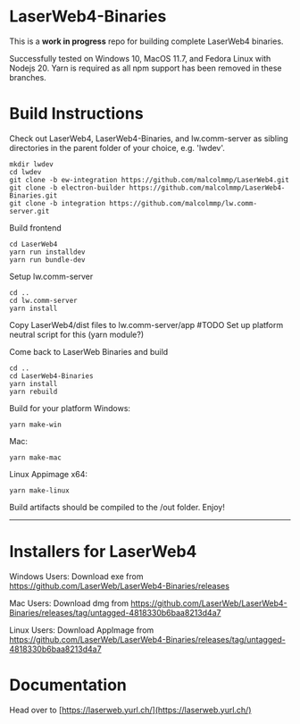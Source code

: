 # LaserWeb4-Binaries

This is a **work in progress** repo for building complete LaserWeb4 binaries.

Successfully tested on Windows 10, MacOS 11.7, and Fedora Linux with Nodejs 20.
Yarn is required as all npm support has been removed in these branches.

# Build Instructions

Check out LaserWeb4, LaserWeb4-Binaries, and lw.comm-server as sibling directories in the parent folder of your choice, e.g. 'lwdev'.

```
mkdir lwdev
cd lwdev
git clone -b ew-integration https://github.com/malcolmmp/LaserWeb4.git
git clone -b electron-builder https://github.com/malcolmmp/LaserWeb4-Binaries.git
git clone -b integration https://github.com/malcolmmp/lw.comm-server.git
```

Build frontend
```
cd LaserWeb4
yarn run installdev
yarn run bundle-dev
```

Setup lw.comm-server
```
cd ..
cd lw.comm-server
yarn install
```

Copy LaserWeb4/dist files to lw.comm-server/app
#TODO Set up platform neutral script for this (yarn module?)

Come back to LaserWeb Binaries and build
```
cd ..
cd LaserWeb4-Binaries
yarn install
yarn rebuild
```

Build for your platform
Windows:
```
yarn make-win
```
Mac:
```
yarn make-mac
```
Linux Appimage x64:
```
yarn make-linux
```

Build artifacts should be compiled to the /out folder. Enjoy!


---

# Installers for LaserWeb4

Windows Users: Download exe from https://github.com/LaserWeb/LaserWeb4-Binaries/releases

Mac Users: Download dmg from https://github.com/LaserWeb/LaserWeb4-Binaries/releases/tag/untagged-4818330b6baa8213d4a7

Linux Users: Download AppImage from https://github.com/LaserWeb/LaserWeb4-Binaries/releases/tag/untagged-4818330b6baa8213d4a7

# Documentation

Head over to [https://laserweb.yurl.ch/](https://laserweb.yurl.ch/)
